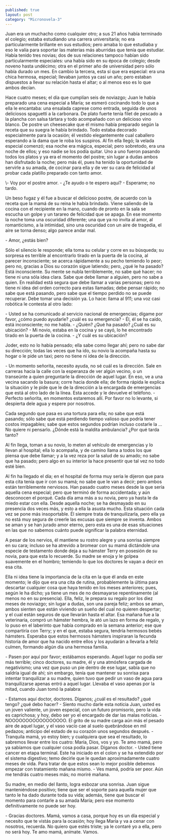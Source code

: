 ```yaml
---
published: true
layout: post
category: "Micronovela-3"
---
```


Juan era un muchacho como cualquier otro; a sus 21 años había terminado el colegio; estaba estudiando una carrera universitaria; no era particularmente brillante en sus estudios; pero amaba lo que estudiaba y eso le valía para soportar las materias más aburridas que tenía que estudiar. Había tenido tres novias; dos de sus relaciones tampoco habían sido particularmente especiales: una había sido en su época de colegio; desde noveno hasta undécimo; otra en el primer año de universidad pero sólo había durado un mes. En cambio la tercera, esta sí que era especial: era una chica hermosa, especial; llevaban juntos ya casi un año; pero estaban dispuestos a llevar su relación hasta el altar; o al menos eso es lo que ambos decían.

Hace cuatro meses; el día que cumplían seis de noviazgo; Juan le había preparado una cena especial a María; se esmeró cocinando todo lo que a ella le encantaba: una ensalada caprese como entrada, seguida de unos deliciosos spaguetti a la carbonara. De plato fuerte tenía filet de pescado a la plancha con salsa tártara y todo acompañado con un delicioso vino blanco. De postre un cheesecake que él mismo había preparado según la receta que su suegra le había brindado. Todo estaba decorado especialmente para la ocasión; él vestido elegantemente cual caballero esperando a la dama que le roba los suspiros. Al fin ella llegó; la velada especial comenzó; esa noche era mágica, especial; pero sobretodo, era una noche de ellos; y eso nadie se los podía quitar. Uno a uno fueron pasando todos los platos y ya era el momento del postre; sin lugar a dudas ambos han disfrutado la noche; pero más él, pues ha tenido la oportunidad de servirle a su amada, de cocinar para ella y de ver su cara de felicidad al probar cada platillo preparado con tanto amor.

\\- Voy por el postre amor.
\- ¿Te ayudo o te espero aquí?
\- Esperame; no tardo.

Un beso fugaz y él fue a buscar el delicioso postre, de acuerdo con la receta que la mamá de su reina le había brindado. Viene saliendo de la cocina con el recipiente en la mano, cuando de pronto en la sala se escucha un golpe y un tarareo de felicidad que se apaga. En ese momento la noche toma una oscuridad diferente; una que ya no invita al amor, al romanticismo, a la intimidad, sino una oscuridad con un aire de tragedia, el aire se torna denso; algo parece andar mal.

\- Amor, ¿estás bien?

Sólo el silencio le responde; ella toma su celular y corre en su búsqueda; su sorpresa es terrible al encontrarlo tirado en la puerta de la cocina, al parecer inconsciente; se acerca rápidamente a su pecho temiendo lo peor; pero no, gracias a Dios su corazón sigue latiendo; pero, ¿qué le ha pasado? Está inconsciente. Su mente se nubla terriblemente, no sabe qué hacer; no tiene ni una sóla idea clara. Sabe que debe llamar a alguien, pero no sabe a quien. En realidad está segura que debe llamar a varias personas; pero no tiene ni idea del orden correcto para estas llamadas; debe pensar rápido; no sabe que está pasando, pero sabe que el tiempo perdido no se puede recuperar. Debe tomar una decisión ya. Lo hace: llama al 911; una voz casi robótica le contesta al otro lado:

\- Usted se ha comunicado al servicio nacional de emergencias; dígame por favor, ¿cómo puedo ayudarle? ¿cuál es su emergencia? 
\- Él, él se ha caído, está inconsciente; no me habla.
\- ¿Quién? ¿Qué ha pasado? ¿Cuál es su ubicación?
\- Mi novio, estaba en la cocina y se cayó, lo he encontrado tirado en la puerta de la cocina.
\- ¿Y cuál es su ubicación?

Joder, esto no lo había pensado; ella sabe como llegar ahí; pero no sabe dar su dirección; todas las veces que ha ido, su novio la acompaña hasta su hogar o le pide un taxi; pero no tiene ni idea de la dirección.

\- Un momento señorita, necesito ayuda, no sé cuál es la dirección.
Sale en carreras hacia la calle con la esperanza de ver algún vecino, o un transeúnte a quien preguntarle la dirección de aquel lugar. En eso, ve a una vecina sacando la basura; corre hacia donde ella; de forma rápida le explica la situación y le pide que le de la dirección a la encargada de emergencias que está al otro lado de la línea. Esta accede y le devuelve el teléfono.
\- Perfecto señorita, en momentos estaremos allí. Por favor no lo levante, si despierta dele agua y espere por nosotros.

Cada segundo que pasa es una tortura para ella; no sabe que está pasando; sólo sabe que está perdiendo tiempo valioso que podría tener costos impagables; sabe que estos segundos podrían incluso costarle la ... No quiere ni pensarlo. ¿Dónde está la maldita ambulancia? ¿Por qué tarda tanto?

Al fin llega, toman a su novio, lo meten al vehículo de emergencias y lo llevan al hospital; ella lo acompaña, y de camino llama a todos los que piensa que debe llamar; y a la vez reza por la salud de su amado; no sabe que ha pasado; pero algo en su interior la hace presentir que tal vez no todo esté bien.


Al fin ha llegado el día; en el hospital de forma muy seria le dijeron que para esta cita tenía que ir con su mamá; no sabe que le van a decir; pero ambos están terriblemente nerviosos. Han pasado cuatro meses desde la que sería aquella cena especial; pero que terminó de forma accidentada; y aún desconocen el porqué. Cada día ama más a su novia, pero ya hasta le da miedo estar con ella. Desde aquella noche; se ha desmayado en su presencia dos veces más, y esto a ella la asusta mucho. Esta situación cada vez se pone más insoportable. Él siempre trata de tranquilizarla, pero ella ya no está muy segura de creerle las excusas que siempre se inventa. Ambos se aman y se han jurado amor eterno, pero esta es una de esas situaciones en las que no sabemos cuánto puede significar la palabra eternidad. 

A pesar de los nervios, él mantiene su rostro alegre y una sonrisa siempre en su cara; incluso se ha atrevido a bromear con su mamá dictándole una especie de testamento donde deja a su hámster Terry en posesión de su novia, para que esta lo recuerde. Su madre se enoja y le golpea suavemente en el hombro; temiendo lo que los doctores le vayan a decir en esa cita.

Ella ni idea tiene la importancia de la cita en la que él anda en este momento; le dijo que era una cita de rutina, probablemente la última para descartar cualquier cosa que haya tenido en los meses anteriores; pues, según le ha dicho; ya tiene un mes de no desmayarse repentinamente (al menos no en su presencia). Ella, feliz, le prepara su regalo por los diez meses de noviazgo; sin lugar a dudas, son una pareja feliz; ambos se aman, ambos sienten que están viviendo un sueño del cual no quieren despertar; y el cual están seguros de que llevarán hasta el altar. Esa mañana fue a la veterinaria, compró un hámster hembra, le ató un lazo en forma de regalo, y lo puso en el laberinto que había comprado en la semana anterior; ese que compartiría con Terry; y en el que, estaba segura, tendría hermosos bebés hámsters. Esperaba que estos hermosos hámsters inspiraran la fecunda historia de amor que ha nacido entre ellos y los ayudarán a llevarla a feliz culmen, formando algún día una hermosa familia.


\- Pasen por aquí por favor; estábamos esperando.
Aquel lugar no podía ser más terrible; cinco doctores, su madre, él y una atmósfera cargada de negativismo; una vez que puso un pie dentro de ese lugar, sabía que no saldría igual de ahí; sin embargo, tenía que mantener su sonrisa para intentar tranquilizar a su madre, quien tuvo que pedir un vaso de agua para tranquilizarse apenas entró a aquel lugar. Llevaba el vaso apenas por la mitad, cuando Juan tomó la palabra:

\- Estamos aquí doctor, doctores. Díganos; ¿cuál es el resultado? ¿qué tengo? ¿qué debo hacer?
\- Siento mucho darle esta noticia Juan, usted es un joven valiente, un joven especial, con un futuro promisorio, pero la vida es caprichosa; y hoy, debo ser yo el encargado de dar las malas noticias.
\- NOOOOOOOOOOOOOOOOO. El grito de su madre carga aún más el pesado aire de aquel lugar, y el vaso vacío cae al suelo quebrándose en mil pedazos; anticipo del estado de su corazón unos segundos después.
\- Tranquila mamá, yo estoy bien; y cualquiera que sea el resultado, lo sabremos llevar entre los cuatro: María, Dios, vos y yo. Te amo mamá, pero ya sabíamos que cualquier cosa podía pasar. Díganos doctor.
\- Usted tiene cancer en etapa terminal. Este ha iniciado en el colon y se ha extendido por el sistema digestivo; temo decirle que le quedan aproximadamente cuatro meses de vida. Para tratar de que estos sean lo mejor posible debemos empezar con tratamiento mañana mismo.
\- Ves mamá, podría ser peor. Aún me tendrás cuatro meses más; no moriré mañana.

Su madre, en medio del llanto, logra esbozar una sonrisa. Juan sigue manteniéndose positivo; tiene que ser el soporte para aquella mujer que tanto le ha dado durante toda su vida; además, tiene que buscar el momento para contarle a su amada María; pero ese momento definitivamente no puede ser hoy.

\- Gracias doctores. Mamá, vamos a casa, porque hoy es un día especial y necesito que te vistás para la ocasión; hoy llega María y va a cenar con nosotros, recuerda. No quiero que estés triste; ya le contaré yo a ella, pero no será hoy. Te amo mamá, anímate. Vamos.
